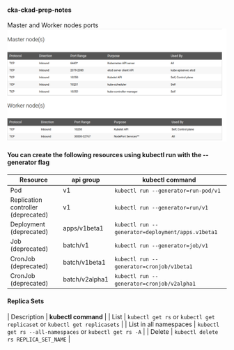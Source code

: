 #### cka-ckad-prep-notes

Master and Worker nodes ports 
![alt text](ports.png)

#### You can create the following resources using kubectl run with the --generator flag

| **Resource**  | **api group** | **kubectl command** |
| ------------- | ------------- | ------- |
| Pod  | v1  | `kubectl run --generator=run-pod/v1` |
| Replication controller (deprecated)  | v1 | `kubectl run --generator=run/v1` |
| Deployment (deprecated) | apps/v1beta1 | `kubectl run --generator=deployment/apps.v1beta1` |
| Job (deprecated) | batch/v1 | `kubectl run --generator=job/v1` |
| CronJob (deprecated) | batch/v1beta1 | `kubectl run --generator=cronjob/v1beta1` |
| CronJob (deprecated) | batch/v2alpha1 | `kubectl run --generator=cronjob/v2alpha1` |

#### Replica Sets

| Description | **kubectl command** | 
| List | `kubectl get rs` or `kubectl get replicaset` or `kubectl get replicasets` |
| List in all namespaces | `kubectl get rs --all-namespaces` or `kubectl get rs -A` |
| Delete | `kubectl delete rs REPLICA_SET_NAME` |
